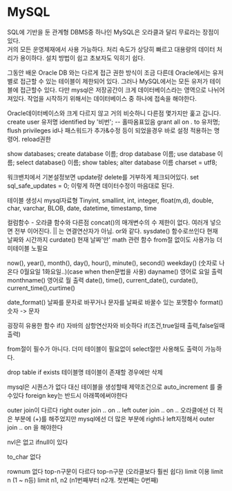 # MySQL

SQL에 기반을 둔 관계형 DBMS중 하나인 MySQL은 
오라클과 달리 무료라는 장점이 있다.  
거의 모든 운영체재에서 사용 가능하다.
처리 속도가 상당히 빠르고 대용량의 데이터 처리가 용이하다.
설치 방법이 쉽고 초보자도 익히기 쉽다.

그동안 배운 Oracle DB 와는 다르게 접근 권한 방식이 조금 다른데
Oracle에서는 유저별로 접근할 수 있는 테이블이 제한되어 있다.
그러나 MySQL에서는 모든 유저가 테이블에 접근할수 있다.
다만 mysql은 저장공간이 크게 데이터베이스라는 영역으로 나뉘어져있다.
작업을 시작하기 위해서는 데이터베이스 중 하나에 접속을 해야한다.

Oracle데이터베이스와 크게 다르지 않고 거의 비슷하니
다른점 몇가지만 훑고 갑니다.
create user 유저명 identified by '비번'; -- 홀따옴표있음
grant all on *.* to 유저명;
flush privileges id나 패스워드가 추가&수정 등이 되었을경우 바로 설정 적용하는 명령어. reload권한

show databases;
create database 이름;
drop database 이름;
use database 이름;
select database() 이름;
show tables;
alter database 이름 charset = utf8;


워크밴치에서 기본설정보면 update랑 delete를 거부하게 체크되어있다.
set sql_safe_updates = 0;
이렇게 하면 데이터수정이 마음대로 된다.


테이블 생성시 mysql자료형
Tinyint, smallint, int, integer, float(m,d), double,  char, varchar, BLOB, date, datetime, timestamp, time

컬럼함수 - 오라클 함수와 다른점
concat()의 매개변수의 수 제한이 없다. 여러개 넣으면 전부 이어진다. || 는 연결연산자가 아님. or와 같다.
sysdate()  함수로쓰인다 현재 날짜와 시간까지 
curdate()  현재 날짜'만'
math 관련 함수 from절 없이도 사용가능 더미테이블 노필요 

now(), year(), month(), day(), hour(), minute(), second()
weekday() (숫자로 나온다 0월요일 1화요일..)(case when then문법을 사용)
dayname() 영어로 요일 출력
monthname() 영어로 월 출력 
date(), time(), current_date(), curdate(), current_time(),curtime()

date_format()
날짜를 문자로 바꾸거나 문자를 날짜로 바꿀수 있는 포맷함수
format()
숫자 -> 문자 

굉장히 유용한 함수 if() 자바의 삼항연산자와 비슷하다
if(조건,true일때 출력,false일때 출력)



from절이 필수가 아니다. 더미 테이블이 필요없이 
select절만 사용해도 출력이 가능하다.

drop table if exists 테이블명 
테이블이 존재할 경우에만 삭제

mysql은 시퀀스가 없다
대신 테이블을 생성할때 제약조건으로 auto_increment 를 줄수있다
foreign key는 반드시 아래쪽에써야한다


outer join이 다르다 
right outer join .. on ..
left outer join .. on ..
오라클에선 더 적은 부분에 (+)를 해주었지만
mysql에선 더 많은 부분에 right나 left지정해서 outer join .. on 을 해야한다


nvl은 없고 ifnull이 있다

to_char 없다


rownum 없다
top-n구문이 다르다 
top-n구문 (오라클보다 훨씬 쉽다) limit 이용
limit n (1 ~ n등)
limit n1, n2 (n1번째부터 n2개. 첫번째는 0번째)


